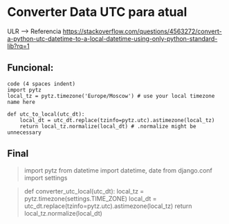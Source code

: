 # Converter Data UTC para atual 


ULR --> Referencia https://stackoverflow.com/questions/4563272/convert-a-python-utc-datetime-to-a-local-datetime-using-only-python-standard-lib?rq=1

## Funcional: 

    code (4 spaces indent)
    import pytz
    local_tz = pytz.timezone('Europe/Moscow') # use your local timezone name here

    def utc_to_local(utc_dt):
        local_dt = utc_dt.replace(tzinfo=pytz.utc).astimezone(local_tz)
        return local_tz.normalize(local_dt) # .normalize might be unnecessary
    
## Final 

> import pytz
> from datetime import datetime, date
> from django.conf import settings

> def converter_utc_local(utc_dt):
>    local_tz = pytz.timezone(settings.TIME_ZONE)
>    local_dt = utc_dt.replace(tzinfo=pytz.utc).astimezone(local_tz)
>    return local_tz.normalize(local_dt)
